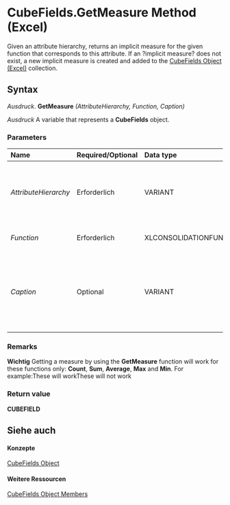 
# CubeFields.GetMeasure Method (Excel)

Given an attribute hierarchy, returns an implicit measure for the given function that corresponds to this attribute. If an ?implicit measure? does not exist, a new implicit measure is created and added to the [CubeFields Object (Excel)](cfb7b4f4-e9c3-45a3-daa4-fe4d3c52fb1f.md) collection.


## Syntax

 _Ausdruck_. **GetMeasure** _(AttributeHierarchy,_ _Function,_ _Caption)_

 _Ausdruck_ A variable that represents a **CubeFields** object.


### Parameters



|**Name**|**Required/Optional**|**Data type**|**Description**|
|:-----|:-----|:-----|:-----|
| _AttributeHierarchy_|Erforderlich|VARIANT|The unique cube field that is an attribute hierarchy (XlCubeFieldType = xlHierarchy and XlCubeFieldSubType = xlCubeAttribute).|
| _Function_|Erforderlich|XLCONSOLIDATIONFUNCTION|The function performed in the added data field.|
| _Caption_|Optional|VARIANT|The label used in the PivotTable report to identify this measure. If the measure already exists, caption will overwrite the existing label of this measure.|

### Remarks


 **Wichtig**  Getting a measure by using the  **GetMeasure** function will work for these functions only: **Count**,  **Sum**,  **Average**,  **Max** and **Min**. For example:These will workThese will not work


### Return value

 **CUBEFIELD**


## Siehe auch


#### Konzepte


[CubeFields Object](cfb7b4f4-e9c3-45a3-daa4-fe4d3c52fb1f.md)
#### Weitere Ressourcen


[CubeFields Object Members](http://msdn.microsoft.com/library/92d974bf-4956-fd8e-60c7-d0edd3cee734%28Office.15%29.aspx)